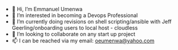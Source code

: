 - 👋 Hi, I’m Emmanuel Umenwa
- 👀 I’m interested in becoming a Devops Professional
- 🌱 I’m currently doing revisions on shell scripting/ansible with Jeff Geerling/onboarding users to local host - cloudless
- 💞️ I’m looking to collaborate on any start up project
- 📫 I can be reached via my email: oeumenwa@yahoo.com

<!---
eoumenwa/eoumenwa is a ✨ special ✨ repository because its `README.md` (this file) appears on your GitHub profile.
You can click the Preview link to take a look at your changes.
--->
